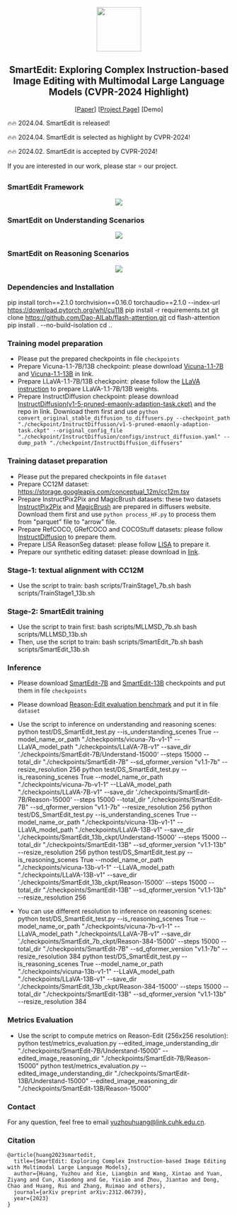 <!-- ## <div align="center"><b>PhotoMaker</b></div> -->
<p align="center"> <img src="https://yuzhou914.github.io/SmartEdit/assets/Logo.jpg" height=100> </p>
<div align="center">
  
## SmartEdit: Exploring Complex Instruction-based Image Editing with Multimodal Large Language Models (CVPR-2024 Highlight)
[[Paper](https://arxiv.org/abs/2312.06739)]
[[Project Page](https://yuzhou914.github.io/SmartEdit/)]
[Demo] <be>
</div>

🔥🔥 2024.04. SmartEdit is released!

🔥🔥 2024.04. SmartEdit is selected as highlight by CVPR-2024!

🔥🔥 2024.02. SmartEdit is accepted by CVPR-2024!

If you are interested in our work, please star ⭐ our project. 
<br>

### SmartEdit Framework
<p align="center">
  <img src="https://yuzhou914.github.io/SmartEdit/assets/2-SmartEdit.jpg">
</p>


### SmartEdit on Understanding Scenarios
<p align="center">
  <img src="https://yuzhou914.github.io/SmartEdit/assets/3-Understanding.jpg">
</p>

### SmartEdit on Reasoning Scenarios
<p align="center">
  <img src="https://yuzhou914.github.io/SmartEdit/assets/4-Reasoning.jpg">
</p>


### Dependencies and Installation
pip install torch==2.1.0 torchvision==0.16.0 torchaudio==2.1.0 --index-url https://download.pytorch.org/whl/cu118
pip install -r requirements.txt 
git clone https://github.com/Dao-AILab/flash-attention.git
cd flash-attention
pip install . --no-build-isolation
cd ..

### Training model preparation
- Please put the prepared checkpoints in file `checkpoints`
- Prepare Vicuna-1.1-7B/13B checkpoint: please download [Vicuna-1.1-7B](https://huggingface.co/lmsys/vicuna-7b-v1.1) and [Vicuna-1.1-13B](https://huggingface.co/lmsys/vicuna-13b-v1.1) in link.
- Prepare LLaVA-1.1-7B/13B checkpoint: please follow the [LLaVA instruction](https://github.com/haotian-liu/LLaVA/blob/main/docs/MODEL_ZOO.md) to prepare LLaVA-1.1-7B/13B weights.
- Prepare InstructDiffusion checkpoint: please download [InstructDiffusion(v1-5-pruned-emaonly-adaption-task.ckpt)](https://github.com/cientgu/InstructDiffusion/tree/main) and the repo in link. Download them first and use `python convert_original_stable_diffusion_to_diffusers.py --checkpoint_path "./checkpoint/InstructDiffusion/v1-5-pruned-emaonly-adaption-task.ckpt" --original_config_file "./checkpoint/InstructDiffusion/configs/instruct_diffusion.yaml" --dump_path "./checkpoint/InstructDiffusion_diffusers"`

### Training dataset preparation
- Please put the prepared checkpoints in file `dataset`
- Prepare CC12M dataset: https://storage.googleapis.com/conceptual_12m/cc12m.tsv
- Prepare InstructPix2Pix and MagicBrush datasets: these two datasets [InstructPix2Pix](https://huggingface.co/datasets/timbrooks/instructpix2pix-clip-filtered) and [MagicBrush](https://huggingface.co/datasets/osunlp/MagicBrush) are prepared in diffusers website. Download them first and use `python process_HF.py` to process them from "parquet" file to "arrow" file.
- Prepare RefCOCO, GRefCOCO and COCOStuff datasets: please follow [InstructDiffusion](https://github.com/cientgu/InstructDiffusion/tree/main/dataset) to prepare them.
- Prepare LISA ReasonSeg dataset: please follow [LISA](https://github.com/dvlab-research/LISA#dataset) to prepare it.
- Prepare our synthetic editing dataset: please download in [link](https://drive.google.com/drive/folders/1SMkQe1U9av4YNML5wqOLN7crLiNs0aTF).

### Stage-1: textual alignment with CC12M
- Use the script to train:
        bash scripts/TrainStage1_7b.sh
        bash scripts/TrainStage1_13b.sh

### Stage-2: SmartEdit training
- Use the script to train first:
        bash scripts/MLLMSD_7b.sh
        bash scripts/MLLMSD_13b.sh
- Then, use the script to train:
        bash scripts/SmartEdit_7b.sh
        bash scripts/SmartEdit_13b.sh

### Inference
- Please download [SmartEdit-7B](https://huggingface.co/TencentARC/SmartEdit-7B) and [SmartEdit-13B](https://huggingface.co/TencentARC/SmartEdit-13B) checkpoints and put them in file `checkpoints`
- Please download [Reason-Edit evaluation benchmark](https://drive.google.com/drive/folders/1QGmye23P3vzBBXjVj2BuE7K3n8gaWbyQ) and put it in file `dataset`

- Use the script to inference on understanding and reasoning scenes:
        python test/DS_SmartEdit_test.py --is_understanding_scenes True --model_name_or_path "./checkpoints/vicuna-7b-v1-1" --LLaVA_model_path "./checkpoints/LLaVA-7B-v1" --save_dir './checkpoints/SmartEdit-7B/Understand-15000' --steps 15000 --total_dir "./checkpoints/SmartEdit-7B" --sd_qformer_version "v1.1-7b" --resize_resolution 256
        python test/DS_SmartEdit_test.py --is_reasoning_scenes True --model_name_or_path "./checkpoints/vicuna-7b-v1-1" --LLaVA_model_path "./checkpoints/LLaVA-7B-v1" --save_dir './checkpoints/SmartEdit-7B/Reason-15000' --steps 15000 --total_dir "./checkpoints/SmartEdit-7B" --sd_qformer_version "v1.1-7b" --resize_resolution 256
        python test/DS_SmartEdit_test.py --is_understanding_scenes True --model_name_or_path "./checkpoints/vicuna-13b-v1-1" --LLaVA_model_path "./checkpoints/LLaVA-13B-v1" --save_dir './checkpoints/SmartEdit_13b_ckpt/Understand-15000' --steps 15000 --total_dir "./checkpoints/SmartEdit-13B" --sd_qformer_version "v1.1-13b" --resize_resolution 256
        python test/DS_SmartEdit_test.py --is_reasoning_scenes True --model_name_or_path "./checkpoints/vicuna-13b-v1-1" --LLaVA_model_path "./checkpoints/LLaVA-13B-v1" --save_dir './checkpoints/SmartEdit_13b_ckpt/Reason-15000' --steps 15000 --total_dir "./checkpoints/SmartEdit-13B" --sd_qformer_version "v1.1-13b" --resize_resolution 256
- You can use different resolution to inference on reasoning scenes:
        python test/DS_SmartEdit_test.py --is_reasoning_scenes True --model_name_or_path "./checkpoints/vicuna-7b-v1-1" --LLaVA_model_path "./checkpoints/LLaVA-7B-v1" --save_dir './checkpoints/SmartEdit_7b_ckpt/Reason-384-15000' --steps 15000 --total_dir "./checkpoints/SmartEdit-7B" --sd_qformer_version "v1.1-7b" --resize_resolution 384
        python test/DS_SmartEdit_test.py --is_reasoning_scenes True --model_name_or_path "./checkpoints/vicuna-13b-v1-1" --LLaVA_model_path "./checkpoints/LLaVA-13B-v1" --save_dir './checkpoints/SmartEdit_13b_ckpt/Reason-384-15000' --steps 15000 --total_dir "./checkpoints/SmartEdit-13B" --sd_qformer_version "v1.1-13b" --resize_resolution 384

### Metrics Evaluation
- Use the script to compute metrics on Reason-Edit (256x256 resolution):
        python test/metrics_evaluation.py --edited_image_understanding_dir "./checkpoints/SmartEdit-7B/Understand-15000" --edited_image_reasoning_dir "./checkpoints/SmartEdit-7B/Reason-15000"
        python test/metrics_evaluation.py --edited_image_understanding_dir "./checkpoints/SmartEdit-13B/Understand-15000" --edited_image_reasoning_dir "./checkpoints/SmartEdit-13B/Reason-15000"

### Contact
For any question, feel free to email yuzhouhuang@link.cuhk.edu.cn.

### Citation	
```
@article{huang2023smartedit,
  title={SmartEdit: Exploring Complex Instruction-based Image Editing with Multimodal Large Language Models},
  author={Huang, Yuzhou and Xie, Liangbin and Wang, Xintao and Yuan, Ziyang and Cun, Xiaodong and Ge, Yixiao and Zhou, Jiantao and Dong, Chao and Huang, Rui and Zhang, Ruimao and others},
  journal={arXiv preprint arXiv:2312.06739},
  year={2023}
}
```
